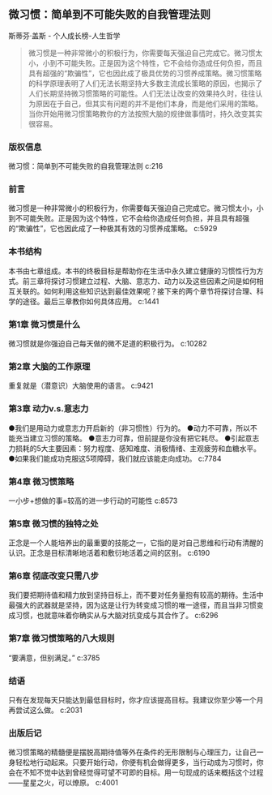 ## 微习惯：简单到不可能失败的自我管理法则

斯蒂芬·盖斯  -  个人成长榜-人生哲学

> 微习惯是一种非常微小的积极行为，你需要每天强迫自己完成它。微习惯太小，小到不可能失败。正是因为这个特性，它不会给你造成任何负担，而且具有超强的“欺骗性”，它也因此成了极具优势的习惯养成策略。微习惯策略的科学原理表明了人们无法长期坚持大多数主流成长策略的原因，也揭示了人们长期坚持微习惯策略的可能性。人们无法让改变的效果持久时，往往认为原因在于自己，但其实有问题的并不是他们本身，而是他们采用的策略。当你开始用微习惯策略教你的方法按照大脑的规律做事情时，持久改变其实很容易。


### 版权信息

微习惯：简单到不可能失败的自我管理法则 c:216

### 前言

微习惯是一种非常微小的积极行为，你需要每天强迫自己完成它。微习惯太小，小到不可能失败。正是因为这个特性，它不会给你造成任何负担，并且具有超强的“欺骗性”，它也因此成了一种极其有效的习惯养成策略。 c:5929

### 本书结构

本书由七章组成。本书的终极目标是帮助你在生活中永久建立健康的习惯性行为方式。前三章将探讨习惯建立过程、大脑、意志力、动力以及这些因素之间是如何相互关联的。如何利用这些知识达到最佳效果呢？接下来的两个章节将探讨合理、科学的途径。最后三章教你如何具体应用。 c:1441

### 第1章 微习惯是什么

微习惯就是你强迫自己每天做的微不足道的积极行为。 c:10282

### 第2章 大脑的工作原理

重复就是（潜意识）大脑使用的语言。 c:9421

### 第3章 动力v.s.意志力

●我们是用动力或意志力开启新的（非习惯性）行为的。
●动力不可靠，所以不能充当建立习惯的策略。
●意志力可靠，但前提是你没有把它耗尽。
●引起意志力损耗的5大主要因素：努力程度、感知难度、消极情绪、主观疲劳和血糖水平。
●如果我们能成功克服这5项障碍，我们就应该能走向成功。 c:7784

### 第4章 微习惯策略

一小步+想做的事=较高的进一步行动的可能性 c:8573

### 第5章 微习惯的独特之处

正念是一个人能培养出的最重要的技能之一，它指的是对自己思维和行动有清醒的认识。正念是目标清晰地活着和敷衍地活着之间的区别。 c:6190

### 第6章 彻底改变只需八步

我们要把期待值和精力放到坚持目标上，而不要对任务量抱有较高的期待。生活中最强大的武器就是坚持，因为这是让行为转变成习惯的唯一途径，而且当非习惯变成习惯，也就意味着你确实从与大脑对抗变成与其合作了。 c:6296

### 第7章 微习惯策略的八大规则

“要满意，但别满足。” c:3785

### 结语

只有在发现每天只能达到最低目标时，你才应该提高目标。我建议你至少等一个月再尝试这么做。 c:2031

### 出版后记

微习惯策略的精髓便是摆脱高期待值等外在条件的无形限制与心理压力，让自己一身轻松地行动起来。只要开始行动，你便有机会做得更多，当行动成为习惯时，你会在不知不觉中达到曾经觉得可望不可即的目标。用一句现成的话来概括这个过程——星星之火，可以燎原。 c:4001